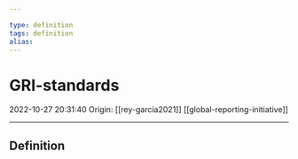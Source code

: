 ```yaml
---

type: definition
tags: definition
alias:
---
```


# GRI-standards

2022-10-27 20:31:40
Origin: [[rey-garcia2021]]
[[global-reporting-initiative]]

---

## Definition
